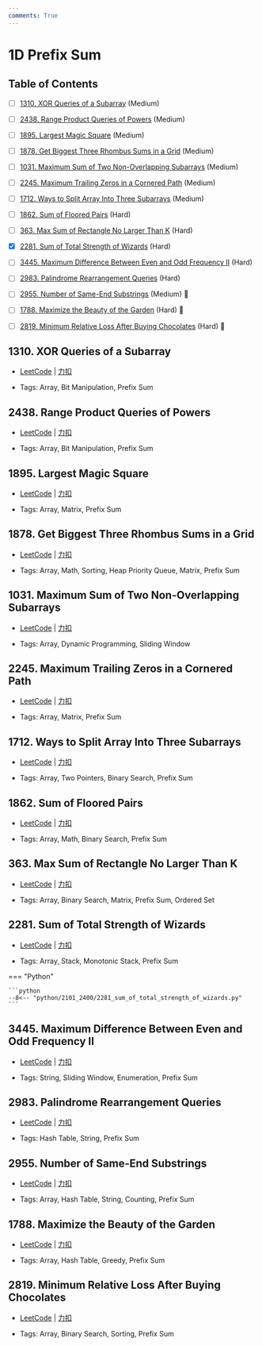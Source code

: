 ```yaml
---
comments: True
---
```


# 1D Prefix Sum

## Table of Contents

- [ ] [1310. XOR Queries of a Subarray](#1310-xor-queries-of-a-subarray) (Medium)
- [ ] [2438. Range Product Queries of Powers](#2438-range-product-queries-of-powers) (Medium)
- [ ] [1895. Largest Magic Square](#1895-largest-magic-square) (Medium)
- [ ] [1878. Get Biggest Three Rhombus Sums in a Grid](#1878-get-biggest-three-rhombus-sums-in-a-grid) (Medium)
- [ ] [1031. Maximum Sum of Two Non-Overlapping Subarrays](#1031-maximum-sum-of-two-non-overlapping-subarrays) (Medium)
- [ ] [2245. Maximum Trailing Zeros in a Cornered Path](#2245-maximum-trailing-zeros-in-a-cornered-path) (Medium)
- [ ] [1712. Ways to Split Array Into Three Subarrays](#1712-ways-to-split-array-into-three-subarrays) (Medium)
- [ ] [1862. Sum of Floored Pairs](#1862-sum-of-floored-pairs) (Hard)
- [ ] [363. Max Sum of Rectangle No Larger Than K](#363-max-sum-of-rectangle-no-larger-than-k) (Hard)
- [x] [2281. Sum of Total Strength of Wizards](#2281-sum-of-total-strength-of-wizards) (Hard)
- [ ] [3445. Maximum Difference Between Even and Odd Frequency II](#3445-maximum-difference-between-even-and-odd-frequency-ii) (Hard)
- [ ] [2983. Palindrome Rearrangement Queries](#2983-palindrome-rearrangement-queries) (Hard)
- [ ] [2955. Number of Same-End Substrings](#2955-number-of-same-end-substrings) (Medium) 👑
- [ ] [1788. Maximize the Beauty of the Garden](#1788-maximize-the-beauty-of-the-garden) (Hard) 👑
- [ ] [2819. Minimum Relative Loss After Buying Chocolates](#2819-minimum-relative-loss-after-buying-chocolates) (Hard) 👑


## 1310. XOR Queries of a Subarray

-    [LeetCode](https://leetcode.com/problems/xor-queries-of-a-subarray/) | [力扣](https://leetcode.cn/problems/xor-queries-of-a-subarray/)

-   Tags: Array, Bit Manipulation, Prefix Sum



## 2438. Range Product Queries of Powers

-    [LeetCode](https://leetcode.com/problems/range-product-queries-of-powers/) | [力扣](https://leetcode.cn/problems/range-product-queries-of-powers/)

-   Tags: Array, Bit Manipulation, Prefix Sum



## 1895. Largest Magic Square

-    [LeetCode](https://leetcode.com/problems/largest-magic-square/) | [力扣](https://leetcode.cn/problems/largest-magic-square/)

-   Tags: Array, Matrix, Prefix Sum



## 1878. Get Biggest Three Rhombus Sums in a Grid

-    [LeetCode](https://leetcode.com/problems/get-biggest-three-rhombus-sums-in-a-grid/) | [力扣](https://leetcode.cn/problems/get-biggest-three-rhombus-sums-in-a-grid/)

-   Tags: Array, Math, Sorting, Heap Priority Queue, Matrix, Prefix Sum



## 1031. Maximum Sum of Two Non-Overlapping Subarrays

-    [LeetCode](https://leetcode.com/problems/maximum-sum-of-two-non-overlapping-subarrays/) | [力扣](https://leetcode.cn/problems/maximum-sum-of-two-non-overlapping-subarrays/)

-   Tags: Array, Dynamic Programming, Sliding Window



## 2245. Maximum Trailing Zeros in a Cornered Path

-    [LeetCode](https://leetcode.com/problems/maximum-trailing-zeros-in-a-cornered-path/) | [力扣](https://leetcode.cn/problems/maximum-trailing-zeros-in-a-cornered-path/)

-   Tags: Array, Matrix, Prefix Sum



## 1712. Ways to Split Array Into Three Subarrays

-    [LeetCode](https://leetcode.com/problems/ways-to-split-array-into-three-subarrays/) | [力扣](https://leetcode.cn/problems/ways-to-split-array-into-three-subarrays/)

-   Tags: Array, Two Pointers, Binary Search, Prefix Sum



## 1862. Sum of Floored Pairs

-    [LeetCode](https://leetcode.com/problems/sum-of-floored-pairs/) | [力扣](https://leetcode.cn/problems/sum-of-floored-pairs/)

-   Tags: Array, Math, Binary Search, Prefix Sum



## 363. Max Sum of Rectangle No Larger Than K

-    [LeetCode](https://leetcode.com/problems/max-sum-of-rectangle-no-larger-than-k/) | [力扣](https://leetcode.cn/problems/max-sum-of-rectangle-no-larger-than-k/)

-   Tags: Array, Binary Search, Matrix, Prefix Sum, Ordered Set



## 2281. Sum of Total Strength of Wizards

-    [LeetCode](https://leetcode.com/problems/sum-of-total-strength-of-wizards/) | [力扣](https://leetcode.cn/problems/sum-of-total-strength-of-wizards/)

-   Tags: Array, Stack, Monotonic Stack, Prefix Sum

=== "Python"

    ```python
    --8<-- "python/2101_2400/2281_sum_of_total_strength_of_wizards.py"
    ```



## 3445. Maximum Difference Between Even and Odd Frequency II

-    [LeetCode](https://leetcode.com/problems/maximum-difference-between-even-and-odd-frequency-ii/) | [力扣](https://leetcode.cn/problems/maximum-difference-between-even-and-odd-frequency-ii/)

-   Tags: String, Sliding Window, Enumeration, Prefix Sum



## 2983. Palindrome Rearrangement Queries

-    [LeetCode](https://leetcode.com/problems/palindrome-rearrangement-queries/) | [力扣](https://leetcode.cn/problems/palindrome-rearrangement-queries/)

-   Tags: Hash Table, String, Prefix Sum



## 2955. Number of Same-End Substrings

-    [LeetCode](https://leetcode.com/problems/number-of-same-end-substrings/) | [力扣](https://leetcode.cn/problems/number-of-same-end-substrings/)

-   Tags: Array, Hash Table, String, Counting, Prefix Sum



## 1788. Maximize the Beauty of the Garden

-    [LeetCode](https://leetcode.com/problems/maximize-the-beauty-of-the-garden/) | [力扣](https://leetcode.cn/problems/maximize-the-beauty-of-the-garden/)

-   Tags: Array, Hash Table, Greedy, Prefix Sum



## 2819. Minimum Relative Loss After Buying Chocolates

-    [LeetCode](https://leetcode.com/problems/minimum-relative-loss-after-buying-chocolates/) | [力扣](https://leetcode.cn/problems/minimum-relative-loss-after-buying-chocolates/)

-   Tags: Array, Binary Search, Sorting, Prefix Sum



